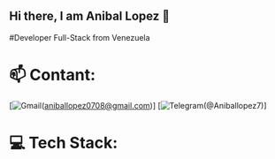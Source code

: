 ## Hi there, I am Anibal Lopez 👋
#Developer Full-Stack from Venezuela

# 📫 Contant:
[![Gmail](https://img.shields.io/badge/Gmail-D14836?style=for-the-badge&logo=gmail&logoColor=white)(aniballopez0708@gmail.com)] 
[![Telegram](https://img.shields.io/badge/Telegram-2CA5E0?style=for-the-badge&logo=telegram&logoColor=white)(@Aniballopez7)]

# 💻 Tech Stack:
<!--
**Aniballopez7/Aniballopez7** is a ✨ _special_ ✨ repository because its `README.md` (this file) appears on your GitHub profile.

Here are some ideas to get you started:

- 🔭 I’m currently working on ...
- 🌱 I’m currently learning ...
- 👯 I’m looking to collaborate on ...
- 🤔 I’m looking for help with ...
- 💬 Ask me about ...
- 📫 How to reach me: ...
- 😄 Pronouns: ...
- ⚡ Fun fact: ...
-->
